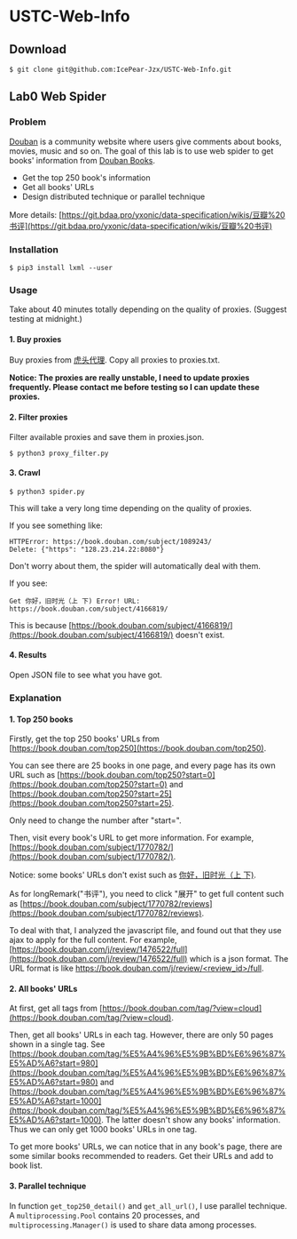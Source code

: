 # USTC-Web-Info

## Download

```shell
$ git clone git@github.com:IcePear-Jzx/USTC-Web-Info.git
```

## Lab0 Web Spider

### Problem

[Douban](https://www.douban.com) is a community website where users give comments about books, movies, music and so on. 
The goal of this lab is to use web spider to get books' information from [Douban Books](https://book.douban.com).

* Get the top 250 book's information
* Get all books' URLs
* Design distributed technique or parallel technique

More details:
[https://git.bdaa.pro/yxonic/data-specification/wikis/豆瓣%20书评](https://git.bdaa.pro/yxonic/data-specification/wikis/豆瓣%20书评)

### Installation

```shell
$ pip3 install lxml --user
```

### Usage

Take about 40 minutes totally depending on the quality of proxies.
(Suggest testing at midnight.)

#### 1. Buy proxies

Buy proxies from [虎头代理](http://ip.hutoudaili.com). 
Copy all proxies to proxies.txt.

**Notice: The proxies are really unstable, I need to update proxies frequently. Please contact me before testing so I can update these proxies.**

#### 2. Filter proxies

Filter available proxies and save them in proxies.json.

```shell
$ python3 proxy_filter.py
```

#### 3. Crawl

```shell
$ python3 spider.py
```

This will take a very long time depending on the quality of proxies.

If you see something like:

```shell
HTTPError: https://book.douban.com/subject/1089243/
Delete: {"https": "128.23.214.22:8080"}
```

Don't worry about them, the spider will automatically deal with them. 

If you see:

```shell
Get 你好，旧时光（上 下) Error! URL: https://book.douban.com/subject/4166819/
```

This is because [https://book.douban.com/subject/4166819/](https://book.douban.com/subject/4166819/) doesn't exist.

#### 4. Results

Open JSON file to see what you have got.

### Explanation

#### 1. Top 250 books

Firstly, get the top 250 books' URLs from [https://book.douban.com/top250](https://book.douban.com/top250).

You can see there are 25 books in one page, and every page has its own URL such as [https://book.douban.com/top250?start=0](https://book.douban.com/top250?start=0) and [https://book.douban.com/top250?start=25](https://book.douban.com/top250?start=25).

Only need to change the number after "start=".

Then, visit every book's URL to get more information. For example, [https://book.douban.com/subject/1770782/](https://book.douban.com/subject/1770782/).

Notice: some books' URLs don't exist such as [你好，旧时光（上 下)](https://book.douban.com/subject/4166819/).

As for longRemark("书评"), you need to click "展开" to get full content such as [https://book.douban.com/subject/1770782/reviews](https://book.douban.com/subject/1770782/reviews). 

To deal with that, I analyzed the javascript file, and found out that they use ajax to apply for the full content. For example, [https://book.douban.com/j/review/1476522/full](https://book.douban.com/j/review/1476522/full) which is a json format. The URL format is like [https://book.douban.com/j/review/<review_id>/full]().

#### 2. All books' URLs

At first, get all tags from [https://book.douban.com/tag/?view=cloud](https://book.douban.com/tag/?view=cloud). 

Then, get all books' URLs in each tag. However, there are only 50 pages shown in a single tag. 
See [https://book.douban.com/tag/%E5%A4%96%E5%9B%BD%E6%96%87%E5%AD%A6?start=980](https://book.douban.com/tag/%E5%A4%96%E5%9B%BD%E6%96%87%E5%AD%A6?start=980)
and [https://book.douban.com/tag/%E5%A4%96%E5%9B%BD%E6%96%87%E5%AD%A6?start=1000](https://book.douban.com/tag/%E5%A4%96%E5%9B%BD%E6%96%87%E5%AD%A6?start=1000).
The latter doesn't show any books' information. Thus we can only get 1000 books' URLs in one tag.

To get more books' URLs, we can notice that in any book's page, there are some similar books recommended to readers. Get their URLs and add to book list.

#### 3. Parallel technique

In function `get_top250_detail()` and `get_all_url()`, I use parallel technique. A `multiprocessing.Pool` contains 20 processes, and `multiprocessing.Manager()` is used to share data among processes.
